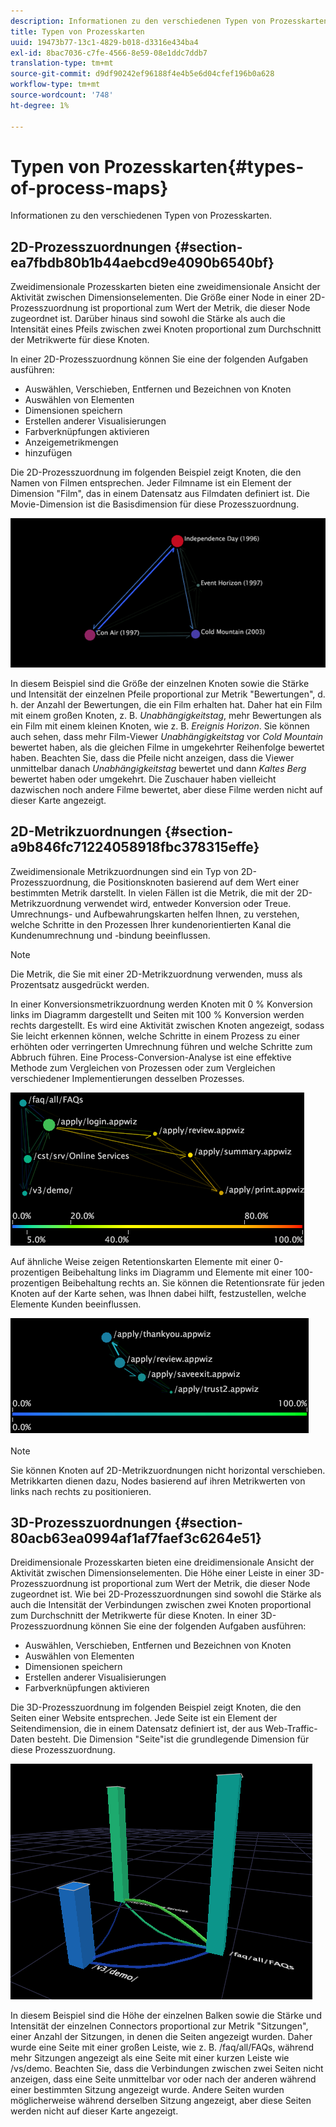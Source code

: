 ```yaml
---
description: Informationen zu den verschiedenen Typen von Prozesskarten.
title: Typen von Prozesskarten
uuid: 19473b77-13c1-4829-b018-d3316e434ba4
exl-id: 8bac7036-c7fe-4566-8e59-08e1ddc7ddb7
translation-type: tm+mt
source-git-commit: d9df90242ef96188f4e4b5e6d04cfef196b0a628
workflow-type: tm+mt
source-wordcount: '748'
ht-degree: 1%

---
```


# Typen von Prozesskarten{#types-of-process-maps}

Informationen zu den verschiedenen Typen von Prozesskarten.

## 2D-Prozesszuordnungen {#section-ea7fbdb80b1b44aebcd9e4090b6540bf}

Zweidimensionale Prozesskarten bieten eine zweidimensionale Ansicht der Aktivität zwischen Dimensionselementen. Die Größe einer Node in einer 2D-Prozesszuordnung ist proportional zum Wert der Metrik, die dieser Node zugeordnet ist. Darüber hinaus sind sowohl die Stärke als auch die Intensität eines Pfeils zwischen zwei Knoten proportional zum Durchschnitt der Metrikwerte für diese Knoten.

In einer 2D-Prozesszuordnung können Sie eine der folgenden Aufgaben ausführen:

* Auswählen, Verschieben, Entfernen und Bezeichnen von Knoten
* Auswählen von Elementen
* Dimensionen speichern
* Erstellen anderer Visualisierungen
* Farbverknüpfungen aktivieren
* Anzeigemetrikmengen
* hinzufügen

Die 2D-Prozesszuordnung im folgenden Beispiel zeigt Knoten, die den Namen von Filmen entsprechen. Jeder Filmname ist ein Element der Dimension &quot;Film&quot;, das in einem Datensatz aus Filmdaten definiert ist. Die Movie-Dimension ist die Basisdimension für diese Prozesszuordnung.

![](assets/vis_2DProcessMap_MovieNodes.png)

In diesem Beispiel sind die Größe der einzelnen Knoten sowie die Stärke und Intensität der einzelnen Pfeile proportional zur Metrik &quot;Bewertungen&quot;, d. h. der Anzahl der Bewertungen, die ein Film erhalten hat. Daher hat ein Film mit einem großen Knoten, z. B. *Unabhängigkeitstag*, mehr Bewertungen als ein Film mit einem kleinen Knoten, wie z. B. *Ereignis Horizon*. Sie können auch sehen, dass mehr Film-Viewer *Unabhängigkeitstag* vor *Cold Mountain* bewertet haben, als die gleichen Filme in umgekehrter Reihenfolge bewertet haben. Beachten Sie, dass die Pfeile nicht anzeigen, dass die Viewer unmittelbar danach *Unabhängigkeitstag* bewertet und dann *Kaltes Berg* bewertet haben oder umgekehrt. Die Zuschauer haben vielleicht dazwischen noch andere Filme bewertet, aber diese Filme werden nicht auf dieser Karte angezeigt.

## 2D-Metrikzuordnungen {#section-a9b846fc71224058918fbc378315effe}

Zweidimensionale Metrikzuordnungen sind ein Typ von 2D-Prozesszuordnung, die Positionsknoten basierend auf dem Wert einer bestimmten Metrik darstellt. In vielen Fällen ist die Metrik, die mit der 2D-Metrikzuordnung verwendet wird, entweder Konversion oder Treue. Umrechnungs- und Aufbewahrungskarten helfen Ihnen, zu verstehen, welche Schritte in den Prozessen Ihrer kundenorientierten Kanal die Kundenumrechnung und -bindung beeinflussen.

>[!NOTE]
>
>Die Metrik, die Sie mit einer 2D-Metrikzuordnung verwenden, muss als Prozentsatz ausgedrückt werden.

In einer Konversionsmetrikzuordnung werden Knoten mit 0 % Konversion links im Diagramm dargestellt und Seiten mit 100 % Konversion werden rechts dargestellt. Es wird eine Aktivität zwischen Knoten angezeigt, sodass Sie leicht erkennen können, welche Schritte in einem Prozess zu einer erhöhten oder verringerten Umrechnung führen und welche Schritte zum Abbruch führen. Eine Process-Conversion-Analyse ist eine effektive Methode zum Vergleichen von Prozessen oder zum Vergleichen verschiedener Implementierungen desselben Prozesses.

![](assets/vis_2DMetricMap_Conversion.png)

Auf ähnliche Weise zeigen Retentionskarten Elemente mit einer 0-prozentigen Beibehaltung links im Diagramm und Elemente mit einer 100-prozentigen Beibehaltung rechts an. Sie können die Retentionsrate für jeden Knoten auf der Karte sehen, was Ihnen dabei hilft, festzustellen, welche Elemente Kunden beeinflussen.

![](assets/vis_2DMetricMap_Retention.png)

>[!NOTE]
>
>Sie können Knoten auf 2D-Metrikzuordnungen nicht horizontal verschieben. Metrikkarten dienen dazu, Nodes basierend auf ihren Metrikwerten von links nach rechts zu positionieren.

## 3D-Prozesszuordnungen {#section-80acb63ea0994af1af7faef3c6264e51}

Dreidimensionale Prozesskarten bieten eine dreidimensionale Ansicht der Aktivität zwischen Dimensionselementen. Die Höhe einer Leiste in einer 3D-Prozesszuordnung ist proportional zum Wert der Metrik, die dieser Node zugeordnet ist. Wie bei 2D-Prozesszuordnungen sind sowohl die Stärke als auch die Intensität der Verbindungen zwischen zwei Knoten proportional zum Durchschnitt der Metrikwerte für diese Knoten. In einer 3D-Prozesszuordnung können Sie eine der folgenden Aufgaben ausführen:

* Auswählen, Verschieben, Entfernen und Bezeichnen von Knoten
* Auswählen von Elementen
* Dimensionen speichern
* Erstellen anderer Visualisierungen
* Farbverknüpfungen aktivieren

Die 3D-Prozesszuordnung im folgenden Beispiel zeigt Knoten, die den Seiten einer Website entsprechen. Jede Seite ist ein Element der Seitendimension, die in einem Datensatz definiert ist, der aus Web-Traffic-Daten besteht. Die Dimension &quot;Seite&quot;ist die grundlegende Dimension für diese Prozesszuordnung.

![](assets/vis_3DProcessMap_PageNodes.png)

In diesem Beispiel sind die Höhe der einzelnen Balken sowie die Stärke und Intensität der einzelnen Connectors proportional zur Metrik &quot;Sitzungen&quot;, einer Anzahl der Sitzungen, in denen die Seiten angezeigt wurden. Daher wurde eine Seite mit einer großen Leiste, wie z. B. /faq/all/FAQs, während mehr Sitzungen angezeigt als eine Seite mit einer kurzen Leiste wie /vs/demo. Beachten Sie, dass die Verbindungen zwischen zwei Seiten nicht anzeigen, dass eine Seite unmittelbar vor oder nach der anderen während einer bestimmten Sitzung angezeigt wurde. Andere Seiten wurden möglicherweise während derselben Sitzung angezeigt, aber diese Seiten werden nicht auf dieser Karte angezeigt.
